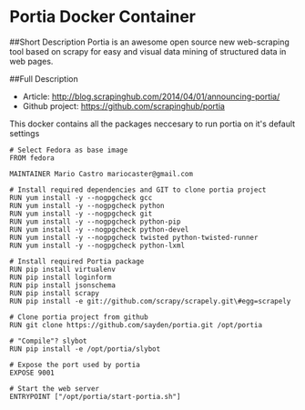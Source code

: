 # Portia Docker Container

##Short Description
Portia is an awesome open source new web-scraping tool based on scrapy for easy and visual data mining of structured data in web pages.

##Full Description
* Article: http://blog.scrapinghub.com/2014/04/01/announcing-portia/
* Github project: https://github.com/scrapinghub/portia

This docker contains all the packages neccesary to run portia on it's default settings


	# Select Fedora as base image
	FROM fedora

	MAINTAINER Mario Castro mariocaster@gmail.com

	# Install required dependencies and GIT to clone portia project
	RUN yum install -y --nogpgcheck gcc 
	RUN yum install -y --nogpgcheck python
	RUN yum install -y --nogpgcheck git
	RUN yum install -y --nogpgcheck python-pip 
	RUN yum install -y --nogpgcheck python-devel 
	RUN yum install -y --nogpgcheck twisted python-twisted-runner 
	RUN yum install -y --nogpgcheck python-lxml

	# Install required Portia package
	RUN pip install virtualenv
	RUN pip install loginform
	RUN pip install jsonschema
	RUN pip install scrapy
	RUN pip install -e git://github.com/scrapy/scrapely.git\#egg=scrapely

	# Clone portia project from github
	RUN git clone https://github.com/sayden/portia.git /opt/portia

	# "Compile"? slybot
	RUN pip install -e /opt/portia/slybot

	# Expose the port used by portia
	EXPOSE 9001

	# Start the web server
	ENTRYPOINT ["/opt/portia/start-portia.sh"]